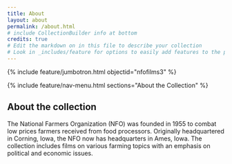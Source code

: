 ```yaml
---
title: About
layout: about
permalink: /about.html
# include CollectionBuilder info at bottom
credits: true
# Edit the markdown on in this file to describe your collection
# Look in _includes/feature for options to easily add features to the page
---
```


{% include feature/jumbotron.html objectid="nfofilms3" %} 

{% include feature/nav-menu.html sections="About the Collection" %}

## About the collection

The National Farmers Organization (NFO) was founded in 1955 to combat low prices farmers received from food processors. Originally headquartered in Corning, Iowa, the NFO now has headquarters in Ames, Iowa. The collection includes films on various farming topics with an emphasis on political and economic issues.
